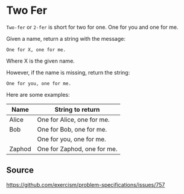 # Two Fer

`Two-fer` or `2-fer` is short for two for one. One for you and one for me.

Given a name, return a string with the message:

```text
One for X, one for me.
```

Where X is the given name.

However, if the name is missing, return the string:

```text
One for you, one for me.
```

Here are some examples:

| Name | String to return
| --- | ---
| Alice | One for Alice, one for me.
| Bob | One for Bob, one for me.
| |One for you, one for me.
| Zaphod | One for Zaphod, one for me.

## Source

https://github.com/exercism/problem-specifications/issues/757
